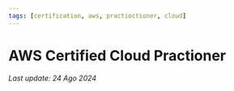 ```yaml
---
tags: [certification, aws, practioctioner, cloud]
---
```


# AWS Certified Cloud Practioner

*Last update: 24 Ago 2024*

